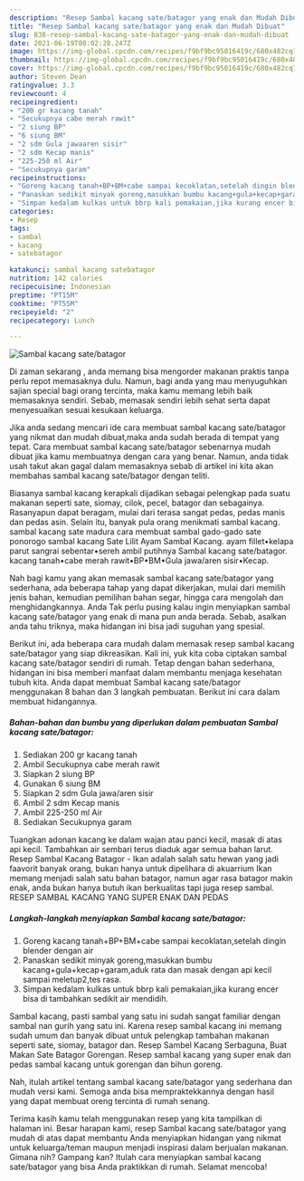 ```yaml
---
description: "Resep Sambal kacang sate/batagor yang enak dan Mudah Dibuat"
title: "Resep Sambal kacang sate/batagor yang enak dan Mudah Dibuat"
slug: 838-resep-sambal-kacang-sate-batagor-yang-enak-dan-mudah-dibuat
date: 2021-06-19T08:02:28.247Z
image: https://img-global.cpcdn.com/recipes/f9bf9bc95016419c/680x482cq70/sambal-kacang-satebatagor-foto-resep-utama.jpg
thumbnail: https://img-global.cpcdn.com/recipes/f9bf9bc95016419c/680x482cq70/sambal-kacang-satebatagor-foto-resep-utama.jpg
cover: https://img-global.cpcdn.com/recipes/f9bf9bc95016419c/680x482cq70/sambal-kacang-satebatagor-foto-resep-utama.jpg
author: Steven Dean
ratingvalue: 3.3
reviewcount: 4
recipeingredient:
- "200 gr kacang tanah"
- "Secukupnya cabe merah rawit"
- "2 siung BP"
- "6 siung BM"
- "2 sdm Gula jawaaren sisir"
- "2 sdm Kecap manis"
- "225-250 ml Air"
- "Secukupnya garam"
recipeinstructions:
- "Goreng kacang tanah+BP+BM+cabe sampai kecoklatan,setelah dingin blender dengan air"
- "Panaskan sedikit minyak goreng,masukkan bumbu kacang+gula+kecap+garam,aduk rata dan masak dengan api kecil sampai meletup2,tes rasa."
- "Simpan kedalam kulkas untuk bbrp kali pemakaian,jika kurang encer bisa di tambahkan sedikit air mendidih."
categories:
- Resep
tags:
- sambal
- kacang
- satebatagor

katakunci: sambal kacang satebatagor 
nutrition: 142 calories
recipecuisine: Indonesian
preptime: "PT15M"
cooktime: "PT55M"
recipeyield: "2"
recipecategory: Lunch

---
```



![Sambal kacang sate/batagor](https://img-global.cpcdn.com/recipes/f9bf9bc95016419c/680x482cq70/sambal-kacang-satebatagor-foto-resep-utama.jpg)

Di zaman  sekarang , anda memang bisa mengorder makanan praktis tanpa perlu repot memasaknya dulu. Namun, bagi anda yang mau menyuguhkan sajian special bagi orang tercinta, maka kamu memang lebih baik memasaknya sendiri. Sebab, memasak sendiri lebih sehat serta dapat menyesuaikan sesuai kesukaan keluarga.

Jika anda sedang mencari ide cara membuat sambal kacang sate/batagor yang nikmat dan mudah dibuat,maka anda sudah berada di tempat yang tepat. Cara membuat sambal kacang sate/batagor  sebenarnya mudah dibuat jika kamu membuatnya dengan cara yang benar. Namun, anda tidak usah takut akan gagal dalam memasaknya 
sebab di artikel ini kita akan membahas sambal kacang sate/batagor dengan teliti.  

Biasanya sambal kacang kerapkali dijadikan sebagai pelengkap pada suatu makanan seperti sate, siomay, cilok, pecel, batagor dan sebagainya. Rasanyapun dapat beragam, mulai dari terasa sangat pedas, pedas manis dan pedas asin. Selain itu, banyak pula orang menikmati sambal kacang. sambal kacang sate madura cara membuat sambal gado-gado sate ponorogo sambal kacang Sate Lilit Ayam Sambal Kacang. ayam fillet•kelapa parut sangrai sebentar•sereh ambil putihnya Sambal kacang sate/batagor. kacang tanah•cabe merah rawit•BP•BM•Gula jawa/aren sisir•Kecap.

Nah bagi kamu yang akan memasak sambal kacang sate/batagor yang sederhana, ada beberapa tahap yang dapat dikerjakan, mulai dari memilih jenis bahan, kemudian pemilihan bahan segar, hingga cara mengolah dan menghidangkannya. Anda Tak perlu pusing kalau ingin menyiapkan sambal kacang sate/batagor yang enak di mana pun anda berada. Sebab, asalkan anda  tahu triknya, maka hidangan ini bisa jadi suguhan yang spesial.

Berikut ini, ada beberapa cara mudah dalam memasak resep sambal kacang sate/batagor yang siap dikreasikan. Kali ini, yuk kita coba ciptakan sambal kacang sate/batagor sendiri di rumah. Tetap dengan bahan sederhana, hidangan ini bisa memberi manfaat dalam membantu menjaga kesehatan tubuh kita. Anda dapat membuat Sambal kacang sate/batagor menggunakan 8 bahan dan 3 langkah pembuatan. Berikut ini cara dalam membuat hidangannya.

<!--inarticleads1-->

##### Bahan-bahan dan bumbu yang diperlukan dalam pembuatan Sambal kacang sate/batagor:

1. Sediakan 200 gr kacang tanah
1. Ambil Secukupnya cabe merah rawit
1. Siapkan 2 siung BP
1. Gunakan 6 siung BM
1. Siapkan 2 sdm Gula jawa/aren sisir
1. Ambil 2 sdm Kecap manis
1. Ambil 225-250 ml Air
1. Sediakan Secukupnya garam


Tuangkan adonan kacang ke dalam wajan atau panci kecil, masak di atas api kecil. Tambahkan air sembari terus diaduk agar semua bahan larut. Resep Sambal Kacang Batagor - Ikan adalah salah satu hewan yang jadi faavorit banyak orang, bukan hanya untuk dipelihara di akuarrium Ikan memang menjadi salah satu bahan batagor, namun agar rasa batagor makin enak, anda bukan hanya butuh ikan berkualitas tapi juga resep sambal. RESEP SAMBAL KACANG YANG SUPER ENAK DAN PEDAS 

<!--inarticleads2-->

##### Langkah-langkah menyiapkan Sambal kacang sate/batagor:

1. Goreng kacang tanah+BP+BM+cabe sampai kecoklatan,setelah dingin blender dengan air
1. Panaskan sedikit minyak goreng,masukkan bumbu kacang+gula+kecap+garam,aduk rata dan masak dengan api kecil sampai meletup2,tes rasa.
1. Simpan kedalam kulkas untuk bbrp kali pemakaian,jika kurang encer bisa di tambahkan sedikit air mendidih.


Sambal kacang, pasti sambal yang satu ini sudah sangat familiar dengan sambal nan gurih yang satu ini. Karena resep sambal kacang ini memang sudah umum dan banyak dibuat untuk pelengkap tambahan makanan seperti sate, siomay, batagor dan. Resep Sambel Kacang Serbaguna, Buat Makan Sate Batagor Gorengan. Resep sambal kacang yang super enak dan pedas sambal kacang untuk gorengan dan bihun goreng. 

Nah, itulah artikel tentang  sambal kacang sate/batagor  yang sederhana dan mudah versi kami. Semoga anda bisa mempraktekkannya dengan hasil yang dapat membuat oreng tercinta di rumah senang. 

Terima kasih kamu telah menggunakan resep yang kita tampilkan di halaman ini. Besar harapan kami, resep  Sambal kacang sate/batagor yang mudah di atas dapat membantu Anda menyiapkan hidangan yang nikmat untuk keluarga/teman maupun menjadi inspirasi dalam berjualan makanan. Gimana nih? Gampang kan? Itulah cara menyiapkan sambal kacang sate/batagor yang bisa Anda praktikkan di rumah. Selamat mencoba!

